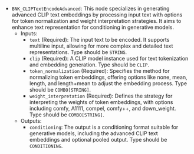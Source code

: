 - `BNK_CLIPTextEncodeAdvanced`: This node specializes in generating advanced CLIP text embeddings by processing input text with options for token normalization and weight interpretation strategies. It aims to enhance text representation for conditioning in generative models.
    - Inputs:
        - `text` (Required): The input text to be encoded. It supports multiline input, allowing for more complex and detailed text representations. Type should be `STRING`.
        - `clip` (Required): A CLIP model instance used for text tokenization and embedding generation. Type should be `CLIP`.
        - `token_normalization` (Required): Specifies the method for normalizing token embeddings, offering options like none, mean, length, and length+mean to adjust the embedding process. Type should be `COMBO[STRING]`.
        - `weight_interpretation` (Required): Defines the strategy for interpreting the weights of token embeddings, with options including comfy, A1111, compel, comfy++, and down_weight. Type should be `COMBO[STRING]`.
    - Outputs:
        - `conditioning`: The output is a conditioning format suitable for generative models, including the advanced CLIP text embeddings and optional pooled output. Type should be `CONDITIONING`.
